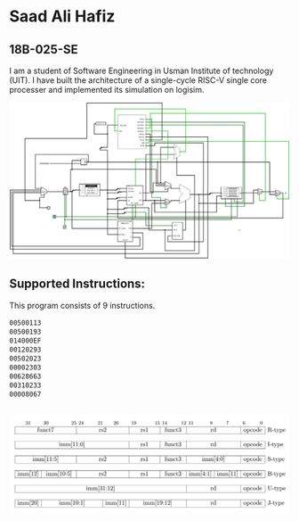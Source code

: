 # Saad Ali Hafiz
## 18B-025-SE

I am a student of Software Engineering in Usman Institute of technology (UIT).
I have built the architecture of a single-cycle RISC-V single core processer and implemented its simulation on logisim.

![alt text](https://github.com/SaadAliHafiz/Single-cycle-riscv-cpu/blob/main/circuits.jpg)

## Supported Instructions:

 This program consists of 9 instructions.
```
00500113
00500193
014000EF
00120293
00502023
00002303
00628663
00310233
00008067
```

## ![alt text](https://github.com/SaadAliHafiz/Single-cycle-riscv-cpu/blob/main/instructionRV32I.png)
